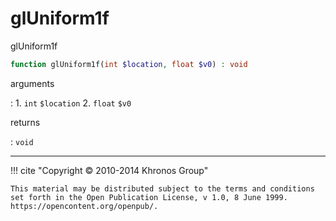 # glUniform1f
glUniform1f

```php
function glUniform1f(int $location, float $v0) : void
```

arguments

:    1. `int` `$location` 
    2. `float` `$v0` 

returns

:    `void` 

---
     

!!! cite "Copyright © 2010-2014 Khronos Group"

    This material may be distributed subject to the terms and conditions set forth in the Open Publication License, v 1.0, 8 June 1999. https://opencontent.org/openpub/.